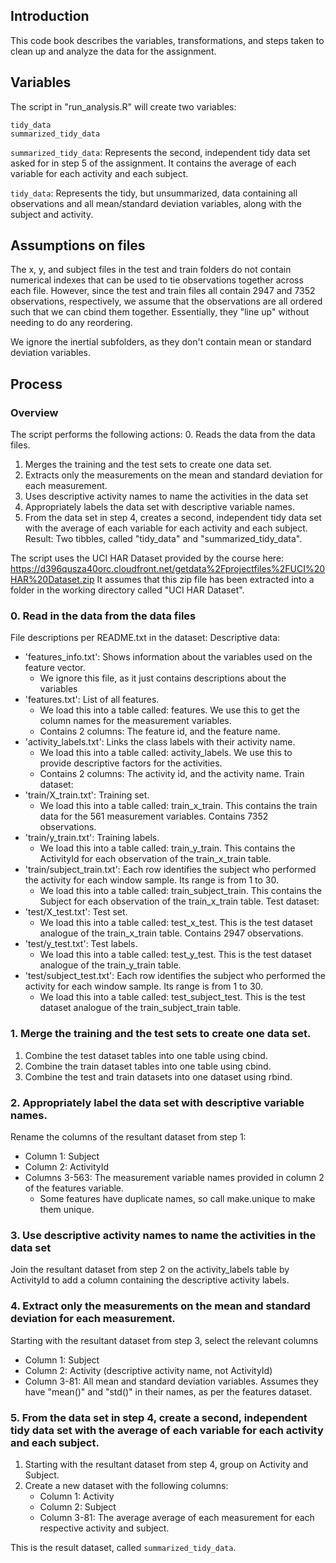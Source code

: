 ## Introduction

This code book describes the variables, transformations, and steps taken to clean up and analyze the data for the assignment.

## Variables

The script in "run_analysis.R" will create two variables:
```
tidy_data
summarized_tidy_data
```
`summarized_tidy_data`: Represents the second, independent tidy data set asked for in step 5 of the assignment. It contains the average of each variable for each activity and each subject.

`tidy_data`: Represents the tidy, but unsummarized, data containing all observations and all mean/standard deviation variables, along with the subject and activity.

## Assumptions on files

The x, y, and subject files in the test and train folders do not contain numerical indexes that can be used to tie observations together across each file. However, since the test and train files all contain 2947 and 7352 observations, respectively, we assume that the observations are all ordered such that we can cbind them together. Essentially, they "line up" without needing to do any reordering.

We ignore the inertial subfolders, as they don't contain mean or standard deviation variables.

## Process

### Overview

The script performs the following actions:
0. Reads the data from the data files.
1. Merges the training and the test sets to create one data set.
2. Extracts only the measurements on the mean and standard deviation for each measurement.
3. Uses descriptive activity names to name the activities in the data set
4. Appropriately labels the data set with descriptive variable names.
5. From the data set in step 4, creates a second, independent tidy data set with the average of each variable for each activity and each subject.
Result: Two tibbles, called "tidy_data" and "summarized_tidy_data".

The script uses the UCI HAR Dataset provided by the course here: https://d396qusza40orc.cloudfront.net/getdata%2Fprojectfiles%2FUCI%20HAR%20Dataset.zip
It assumes that this zip file has been extracted into a folder in the working directory called "UCI HAR Dataset".

### 0. Read in the data from the data files
File descriptions per README.txt in the dataset:
Descriptive data:
* 'features_info.txt': Shows information about the variables used on the feature vector.
    + We ignore this file, as it just contains descriptions about the variables
* 'features.txt': List of all features.
    + We load this into a table called: features. We use this to get the column names for the measurement variables.
    + Contains 2 columns: The feature id, and the feature name.
* 'activity_labels.txt': Links the class labels with their activity name.
    + We load this into a table called: activity_labels. We use this to provide descriptive factors for the activities.
    + Contains 2 columns: The activity id, and the activity name.
Train dataset:
* 'train/X_train.txt': Training set.
    + We load this into a table called: train_x_train. This contains the train data for the 561 measurement variables. Contains 7352 observations.
* 'train/y_train.txt': Training labels.
    + We load this into a table called: train_y_train. This contains the ActivityId for each observation of the train_x_train table.
* 'train/subject_train.txt': Each row identifies the subject who performed the activity for each window sample. Its range is from 1 to 30. 
    + We load this into a table called: train_subject_train. This contains the Subject for each observation of the train_x_train table.
Test dataset:
* 'test/X_test.txt': Test set.
    + We load this into a table called: test_x_test. This is the test dataset analogue of the train_x_train table. Contains 2947 observations.
* 'test/y_test.txt': Test labels.
    + We load this into a table called: test_y_test. This is the test dataset analogue of the train_y_train table.
* 'test/subject_test.txt': Each row identifies the subject who performed the activity for each window sample. Its range is from 1 to 30. 
    + We load this into a table called: test_subject_test. This is the test dataset analogue of the train_subject_train table.

### 1. Merge the training and the test sets to create one data set.

1. Combine the test dataset tables into one table using cbind.
2. Combine the train dataset tables into one table using cbind.
3. Combine the test and train datasets into one dataset using rbind.

### 2. Appropriately label the data set with descriptive variable names.

Rename the columns of the resultant dataset from step 1:
* Column 1: Subject
* Column 2: ActivityId
* Columns 3-563: The measurement variable names provided in column 2 of the features variable.
    + Some features have duplicate names, so call make.unique to make them unique.

### 3. Use descriptive activity names to name the activities in the data set

Join the resultant dataset from step 2 on the activity_labels table by ActivityId to add a column containing the descriptive activity labels.

### 4. Extract only the measurements on the mean and standard deviation for each measurement.

Starting with the resultant dataset from step 3, select the relevant columns
* Column 1: Subject
* Column 2: Activity (descriptive activity name, not ActivityId)
* Column 3-81: All mean and standard deviation variables. Assumes they have "mean()" and "std()" in their names, as per the features dataset.

### 5. From the data set in step 4, create a second, independent tidy data set with the average of each variable for each activity and each subject.

1. Starting with the resultant dataset from step 4, group on Activity and Subject.
2. Create a new dataset with the following columns:
    + Column 1: Activity
    + Column 2: Subject
    + Column 3-81: The average average of each measurement for each respective activity and subject.
    
This is the result dataset, called `summarized_tidy_data`.
